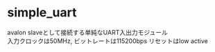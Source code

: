 # simple_uart

avalon slaveとして接続する単純なUART入出力モジュール  
入力クロックは50MHz, ビットレートは115200bps
リセットはlow active  